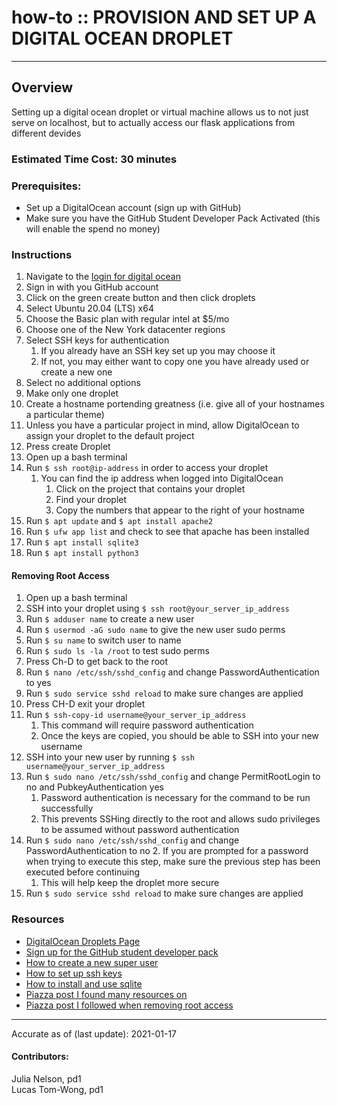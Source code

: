 # how-to :: PROVISION AND SET UP A DIGITAL OCEAN DROPLET
---
## Overview
Setting up a digital ocean droplet or virtual machine allows us to not just serve on localhost, but to actually access our flask applications from different devides

### Estimated Time Cost: 30 minutes

### Prerequisites:

- Set up a DigitalOcean account (sign up with GitHub)
- Make sure you have the GitHub Student Developer Pack Activated (this will enable the spend no money)

### Instructions

1. Navigate to the [login for digital ocean](https://cloud.digitalocean.com/projects/login)
2. Sign in with you GitHub account
3. Click on the green create button and then click droplets
4. Select Ubuntu 20.04 (LTS) x64
5. Choose the Basic plan with regular intel at $5/mo
6. Choose one of the New York datacenter regions
7. Select SSH keys for authentication
    1. If you already have an SSH key set up you may choose it
    2. If not, you may either want to copy one you have already used or create a new one
8. Select no additional options
9. Make only one droplet
10. Create a hostname portending greatness (i.e. give all of your hostnames a particular theme)
11. Unless you have a particular project in mind, allow DigitalOcean to assign your droplet to the default project
12. Press create Droplet
13. Open up a bash terminal
14. Run `$ ssh root@ip-address` in order to access your droplet
    1. You can find the ip address when logged into DigitalOcean
        1. Click on the project that contains your droplet
        1. Find your droplet
        2. Copy the numbers that appear to the right of your hostname
15. Run `$ apt update` and `$ apt install apache2`
16. Run `$ ufw app list` and check to see that apache has been installed
17. Run `$ apt install sqlite3`
18. Run `$ apt install python3`

#### Removing Root Access

1. Open up a bash terminal
2. SSH into your droplet using `$ ssh root@your_server_ip_address`
3. Run `$ adduser name` to create a new user
4. Run `$ usermod -aG sudo name` to give the new user sudo perms
5. Run `$ su name` to switch user to name
6. Run `$ sudo ls -la /root` to test sudo perms
7. Press Ch-D to get back to the root
8. Run `$ nano /etc/ssh/sshd_config` and change PasswordAuthentication to yes
9. Run `$ sudo service sshd reload` to make sure changes are applied
10. Press CH-D exit your droplet
11. Run `$ ssh-copy-id username@your_server_ip_address`
    1. This command will require password authentication
    2. Once the keys are copied, you should be able to SSH into your new username
13. SSH into your new user by running `$ ssh username@your_server_ip_address`
14. Run `$ sudo nano /etc/ssh/sshd_config` and change PermitRootLogin to no and PubkeyAuthentication yes
    1. Password authentication is necessary for the command to be run successfully
    1. This prevents SSHing directly to the root and allows sudo privileges to be assumed without password authentication
14. Run `$ sudo nano /etc/ssh/sshd_config` and change PasswordAuthentication to no
    2. If you are prompted for a password when trying to execute this step, make sure the previous step has been executed before continuing
    1. This will help keep the droplet more secure
15. Run `$ sudo service sshd reload` to make sure changes are applied

### Resources
* [DigitalOcean Droplets Page](https://www.digitalocean.com/products/droplets/)
* [Sign up for the GitHub student developer pack](https://education.github.com/discount_requests/student_application)
* [How to create a new super user](https://www.digitalocean.com/community/tutorials/how-to-create-a-new-sudo-enabled-user-on-ubuntu-18-04-quickstart)
* [How to set up ssh keys](https://www.digitalocean.com/community/tutorials/how-to-set-up-ssh-keys-on-ubuntu-20-04#step-2-%E2%80%94-copying-the-public-key-to-your-ubuntu-server)
* [How to install and use sqlite](https://www.digitalocean.com/community/tutorials/how-to-install-and-use-sqlite-on-ubuntu-20-04)
* [Piazza post I found many resources on](https://piazza.com/class/kv0wqn7faux3ye?cid=137)
* [Piazza post I followed when removing root access](https://piazza.com/class/kv0wqn7faux3ye?cid=140)

---

Accurate as of (last update): 2021-01-17

#### Contributors:  
Julia Nelson, pd1  
Lucas Tom-Wong, pd1  
